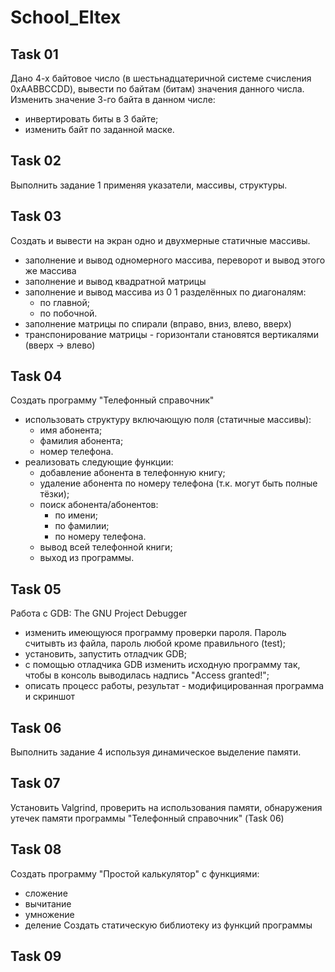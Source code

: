 # School_Eltex

## Task 01

Дано 4-х байтовое число (в шестьнадцатеричной системе счисления 0xAABBCCDD), вывести по байтам (битам) значения данного числа.
Изменить значение 3-го байта в данном числе:

- инвертировать биты в 3 байте;
- изменить байт по заданной маске.

## Task 02

Выполнить задание 1 применяя указатели, массивы, структуры.

## Task 03

Создать и вывести на экран одно и двухмерные статичные массивы.

- заполнение и вывод одномерного массива, переворот и вывод этого же массива
- заполнение и вывод квадратной матрицы
- заполнение и вывод массива из 0 1 разделённых по диагоналям:
  - по главной;
  - по побочной.
- заполнение матрицы по спирали (вправо, вниз, влево, вверх)
- транспонирование матрицы - горизонтали становятся вертикалями (вверх -> влево)

## Task 04

Создать программу "Телефонный справочник"

- использовать структуру включающую поля (статичные массивы):
  - имя абонента;
  - фамилия абонента;
  - номер телефона.
- реализовать следующие функции:
  - добавление абонента в телефонную книгу;
  - удаление абонента по номеру телефона (т.к. могут быть полные тёзки);
  - поиск абонента/абонентов:
    - по имени;
    - по фамилии;
    - по номеру телефона.
  - вывод всей телефонной книги;
  - выход из программы.

## Task 05

Работа с GDB: The GNU Project Debugger

- изменить имеющуюся программу проверки пароля. Пароль считывть из файла, пароль любой кроме правильного (test);
- установить, запустить отладчик GDB;
- с помощью отладчика GDB изменить исходную программу так, чтобы в консоль выводилась надпись "Access granted!";
- описать процесс работы, результат - модифицированная программа и скриншот

## Task 06

Выполнить задание 4 используя динамическое выделение памяти.

## Task 07

Установить Valgrind, проверить на использования памяти, обнаружения утечек памяти программы "Телефонный справочник" (Task 06)

## Task 08

Создать программу "Простой калькулятор" с функциями:
  - сложение
  - вычитание
  - умножение
  - деление
Создать статическую библиотеку из функций программы

## Task 09
